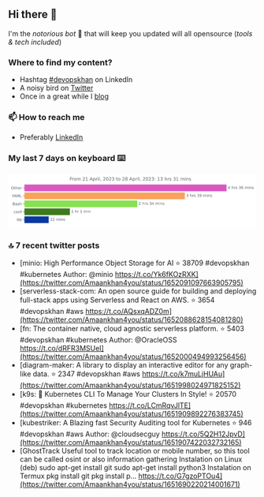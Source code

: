 <!--- [![Hits](https://hits.seeyoufarm.com/api/count/incr/badge.svg?url=https%3A%2F%2Fgithub.com%2Fakhan4u%2Fhit-counter&count_bg=%2379C83D&title_bg=%23555555&icon=&icon_color=%23E7E7E7&title=visits&edge_flat=false)](https://hits.seeyoufarm.com) --->

## Hi there 👋

I'm the _notorious bot_ 🤣 that will keep you updated will all opensource (_tools & tech included_) 

### Where to find my content?

* Hashtag [#devopskhan](https://www.linkedin.com/feed/hashtag/devopskhan) on LinkedIn
* A noisy bird on [Twitter](https://twitter.com/Amaankhan4you)
* Once in a great while I [blog](https://linuxparrot.netlify.app) 


### 📫 **How to reach me**

* Preferably [LinkedIn](https://www.linkedin.com/in/amaan-khan-linux-ninja)

### My last 7 days on keyboard ⌨️

<img src="https://github.com/akhan4u/akhan4u/blob/main/images/stat.svg" alt="Amaan's Wakatime Activity!"/>

### 🔝 7 recent twitter posts
<!-- DEVDOJO:START -->
- [minio: High Performance Object Storage for AI
⭐️ 38709
#devopskhan #kubernetes
Author: @minio
https://t.co/Yk6fKOzRXK](https://twitter.com/Amaankhan4you/status/1652091097663905795)
- [serverless-stack-com: An open source guide for building and deploying full-stack apps using Serverless and React on AWS.
⭐️ 3654
#devopskhan #aws
https://t.co/AQsxqADZ0m](https://twitter.com/Amaankhan4you/status/1652088628154081280)
- [fn: The container native, cloud agnostic serverless platform.
⭐️ 5403
#devopskhan #kubernetes
Author: @OracleOSS
https://t.co/dRFR3MSUeI](https://twitter.com/Amaankhan4you/status/1652000494993256456)
- [diagram-maker: A library to display an interactive editor for any graph-like data.
⭐️ 2347
#devopskhan #aws
https://t.co/k7muLjHUAu](https://twitter.com/Amaankhan4you/status/1651998024971825152)
- [k9s: 🐶 Kubernetes CLI To Manage Your Clusters In Style!
⭐️ 20570
#devopskhan #kubernetes
https://t.co/LCmRqvJlTE](https://twitter.com/Amaankhan4you/status/1651909892276383745)
- [kubestriker: A Blazing fast Security Auditing tool for Kubernetes
⭐️ 946
#devopskhan #aws
Author: @cloudsecguy
https://t.co/5Q2H12JpvD](https://twitter.com/Amaankhan4you/status/1651907422032732165)
- [GhostTrack Useful tool to track location or mobile number, so this tool can be called osint or also information gathering Instalation on Linux &lpar;deb&rpar; sudo apt-get install git sudo apt-get install python3 Instalation on Termux pkg install git pkg install p… https://t.co/G7gzoPTOu4](https://twitter.com/Amaankhan4you/status/1651690220214001671)
<!-- DEVDOJO:END -->

<!-- ![Amaan's GitHub stats](https://github-readme-stats.vercel.app/api?username=akhan4u&count_private=true&show_icons=true&hide=contribs) -->
